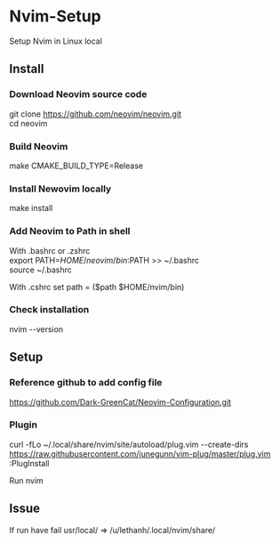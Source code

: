 # Nvim-Setup
Setup Nvim in Linux local

## Install
### Download Neovim source code
git clone https://github.com/neovim/neovim.git <br>
cd neovim

### Build Neovim
make CMAKE_BUILD_TYPE=Release

### Install Newovim locally
make install

### Add Neovim to Path in shell
With .bashrc or .zshrc <br>
export PATH=$HOME/neovim/bin:$PATH >> ~/.bashrc <br>
source ~/.bashrc <br>

With .cshrc 
set path = ($path $HOME/nvim/bin)

### Check installation
nvim --version

## Setup
### Reference github to add config file
https://github.com/Dark-GreenCat/Neovim-Configuration.git

### Plugin 
curl -fLo ~/.local/share/nvim/site/autoload/plug.vim --create-dirs https://raw.githubusercontent.com/junegunn/vim-plug/master/plug.vim <br>
:PlugInstall <br>

Run nvim

## Issue 
If run have fail usr/local/
=> /u/lethanh/.local/nvim/share/
